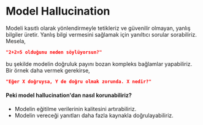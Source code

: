 # Model Hallucination

Modeli kasıtlı olarak yönlendirmeyle tetikleriz ve güvenilir olmayan, yanlış bilgiler üretir. Yanlış bilgi vermesini sağlamak için yanıltıcı sorular sorabiliriz. Mesela,

```json
"2+2=5 olduğunu neden söylüyorsun?"
```

bu şekilde modelin doğruluk payını bozan kompleks bağlamlar yapabiliriz. Bir örnek daha vermek gerekirse,

```json
"Eğer X doğruysa, Y de doğru olmak zorunda. X nedir?"
```

#### Peki model hallucination'dan nasıl korunabiliriz?
- Modelin eğitilme verilerinin kalitesini artırabiliriz.
- Modelin vereceği yanıtları daha fazla kaynakla doğrulayabiliriz.

